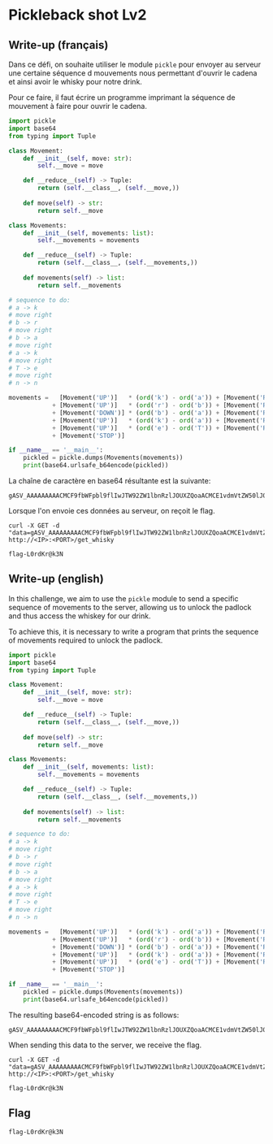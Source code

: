 # Pickleback shot Lv2

## Write-up (français)

Dans ce défi, on souhaite utiliser le module `pickle` pour envoyer au serveur une certaine séquence d mouvements nous permettant d'ouvrir le cadena et ainsi avoir le whisky pour notre drink. 

Pour ce faire, il faut écrire un programme imprimant la séquence de mouvement à faire pour ouvrir le cadena.

```py
import pickle
import base64
from typing import Tuple

class Movement:
    def __init__(self, move: str):
        self.__move = move

    def __reduce__(self) -> Tuple:
        return (self.__class__, (self.__move,))
    
    def move(self) -> str:
        return self.__move

class Movements:
    def __init__(self, movements: list):
        self.__movements = movements

    def __reduce__(self) -> Tuple:
        return (self.__class__, (self.__movements,))
        
    def movements(self) -> list:
        return self.__movements

# sequence to do: 
# a -> k
# move right
# b -> r
# move right
# b -> a
# move right
# a -> k
# move right
# T -> e
# move right
# n -> n

movements =   [Movement('UP')]   * (ord('k') - ord('a')) + [Movement('RIGHT')] \
            + [Movement('UP')]   * (ord('r') - ord('b')) + [Movement('RIGHT')] \
            + [Movement('DOWN')] * (ord('b') - ord('a')) + [Movement('RIGHT')] \
            + [Movement('UP')]   * (ord('k') - ord('a')) + [Movement('RIGHT')] \
            + [Movement('UP')]   * (ord('e') - ord('T')) + [Movement('RIGHT')] \
            + [Movement('STOP')]

if __name__ == '__main__':
    pickled = pickle.dumps(Movements(movements))
    print(base64.urlsafe_b64encode(pickled))
```

La chaîne de caractère en base64 résultante est la suivante: 
```
gASV_AAAAAAAAACMCF9fbWFpbl9flIwJTW92ZW1lbnRzlJOUXZQoaACMCE1vdmVtZW50lJOUjAJVUJSFlFKUaAhoCGgIaAhoCGgIaAhoCGgIaAWMBVJJR0hUlIWUUpRoBWgGhZRSlGgNaA1oDWgNaA1oDWgNaA1oDWgNaA1oDWgNaA1oDWgFaAmFlFKUaAWMBERPV06UhZRSlGgFaAmFlFKUaAVoBoWUUpRoFmgWaBZoFmgWaBZoFmgWaBZoBWgJhZRSlGgFaAaFlFKUaBpoGmgaaBpoGmgaaBpoGmgaaBpoGmgaaBpoGmgaaBpoBWgJhZRSlGgFjARTVE9QlIWUUpRlhZRSlC4=
```

Lorsque l'on envoie ces données au serveur, on reçoit le flag.
```
curl -X GET -d "data=gASV_AAAAAAAAACMCF9fbWFpbl9flIwJTW92ZW1lbnRzlJOUXZQoaACMCE1vdmVtZW50lJOUjAJVUJSFlFKUaAhoCGgIaAhoCGgIaAhoCGgIaAWMBVJJR0hUlIWUUpRoBWgGhZRSlGgNaA1oDWgNaA1oDWgNaA1oDWgNaA1oDWgNaA1oDWgFaAmFlFKUaAWMBERPV06UhZRSlGgFaAmFlFKUaAVoBoWUUpRoFmgWaBZoFmgWaBZoFmgWaBZoBWgJhZRSlGgFaAaFlFKUaBpoGmgaaBpoGmgaaBpoGmgaaBpoGmgaaBpoGmgaaBpoBWgJhZRSlGgFjARTVE9QlIWUUpRlhZRSlC4=" http://<IP>:<PORT>/get_whisky

flag-L0rdKr@k3N
```


## Write-up (english)

In this challenge, we aim to use the `pickle` module to send a specific sequence of movements to the server, allowing us to unlock the padlock and thus access the whiskey for our drink.

To achieve this, it is necessary to write a program that prints the sequence of movements required to unlock the padlock.

```py
import pickle
import base64
from typing import Tuple

class Movement:
    def __init__(self, move: str):
        self.__move = move

    def __reduce__(self) -> Tuple:
        return (self.__class__, (self.__move,))
    
    def move(self) -> str:
        return self.__move

class Movements:
    def __init__(self, movements: list):
        self.__movements = movements

    def __reduce__(self) -> Tuple:
        return (self.__class__, (self.__movements,))
        
    def movements(self) -> list:
        return self.__movements

# sequence to do: 
# a -> k
# move right
# b -> r
# move right
# b -> a
# move right
# a -> k
# move right
# T -> e
# move right
# n -> n

movements =   [Movement('UP')]   * (ord('k') - ord('a')) + [Movement('RIGHT')] \
            + [Movement('UP')]   * (ord('r') - ord('b')) + [Movement('RIGHT')] \
            + [Movement('DOWN')] * (ord('b') - ord('a')) + [Movement('RIGHT')] \
            + [Movement('UP')]   * (ord('k') - ord('a')) + [Movement('RIGHT')] \
            + [Movement('UP')]   * (ord('e') - ord('T')) + [Movement('RIGHT')] \
            + [Movement('STOP')]

if __name__ == '__main__':
    pickled = pickle.dumps(Movements(movements))
    print(base64.urlsafe_b64encode(pickled))
```

The resulting base64-encoded string is as follows:
```
gASV_AAAAAAAAACMCF9fbWFpbl9flIwJTW92ZW1lbnRzlJOUXZQoaACMCE1vdmVtZW50lJOUjAJVUJSFlFKUaAhoCGgIaAhoCGgIaAhoCGgIaAWMBVJJR0hUlIWUUpRoBWgGhZRSlGgNaA1oDWgNaA1oDWgNaA1oDWgNaA1oDWgNaA1oDWgFaAmFlFKUaAWMBERPV06UhZRSlGgFaAmFlFKUaAVoBoWUUpRoFmgWaBZoFmgWaBZoFmgWaBZoBWgJhZRSlGgFaAaFlFKUaBpoGmgaaBpoGmgaaBpoGmgaaBpoGmgaaBpoGmgaaBpoBWgJhZRSlGgFjARTVE9QlIWUUpRlhZRSlC4=
```

When sending this data to the server, we receive the flag.
```
curl -X GET -d "data=gASV_AAAAAAAAACMCF9fbWFpbl9flIwJTW92ZW1lbnRzlJOUXZQoaACMCE1vdmVtZW50lJOUjAJVUJSFlFKUaAhoCGgIaAhoCGgIaAhoCGgIaAWMBVJJR0hUlIWUUpRoBWgGhZRSlGgNaA1oDWgNaA1oDWgNaA1oDWgNaA1oDWgNaA1oDWgFaAmFlFKUaAWMBERPV06UhZRSlGgFaAmFlFKUaAVoBoWUUpRoFmgWaBZoFmgWaBZoFmgWaBZoBWgJhZRSlGgFaAaFlFKUaBpoGmgaaBpoGmgaaBpoGmgaaBpoGmgaaBpoGmgaaBpoBWgJhZRSlGgFjARTVE9QlIWUUpRlhZRSlC4=" http://<IP>:<PORT>/get_whisky

flag-L0rdKr@k3N
```

## Flag

```
flag-L0rdKr@k3N
```
